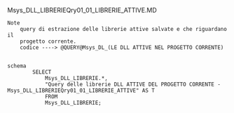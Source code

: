 Msys_DLL_LIBRERIEQry01_01_LIBRERIE_ATTIVE.MD


	Note
		query di estrazione delle librerie attive salvate e che riguardano il
		progetto corrente.
		codice ----> @QUERY@Msys_DL_(LE DLL ATTIVE NEL PROGETTO CORRENTE)


	schema
			SELECT 
				Msys_DLL_LIBRERIE.*, 
				"Query delle librerie DLL ATTIVE DEL PROGETTO CORRENTE - Msys_DLL_LIBRERIEQry01_01_LIBRERIE_ATTIVE" AS T
				FROM 
				Msys_DLL_LIBRERIE;


		




